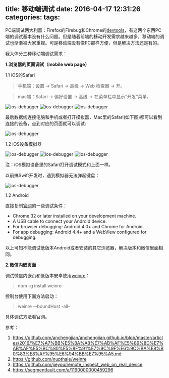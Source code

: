 title: 移动端调试
date: 2016-04-17 12:31:26
categories:
tags:
---
PC端调试两大利器：Firefox的Firebug和Chrome的[devtools](https://developer.chrome.com/devtools)，有这两个东西PC端的调试基本没有什么问题。但是随着前端的移动开发需求越来越多，移动端的调试也渐渐被大家重视。可是移动端没有像PC那样方便，但是解决方法还是有的。

我大体分三种移动端调试需求：

__1.浏览器的页面调试（mobile web page）__

1.1 iOS的Safari

>手机端：设置 → Safari → 高级 → Web 检查器 → 开。

>mac端：Safari → 偏好设置 → 高级 → 在菜单栏中显示“开发”菜单。

![ios-debugger](/assets/images/safari.png)
![ios-debugger](/assets/images/safari2.png)
![ios-debugger](/assets/images/safrai.png)

最后数据线连接电脑和手机或者打开模拟器，Mac里的Safari(如下图)都可以看到连接的设备，点到对应的页面就可以调试:

![ios-debugger](/assets/images/mac-safari.png)


1.2 iOS设备模拟器

![ios-debugger](/assets/images/ios.png)
![ios-debugger](/assets/images/add-simulator.png)
![ios-debugger](/assets/images/ios-simulator-6.png)

注：iOS模拟设备里的Safari打开调试模式和上面一样。

以前搞Swift开发时，遇到模拟器无法弹起键盘：

![ios-debugger](/assets/images/ios-simulator-keyboarad.png)


1.2 Android

直接复制[官网](https://developer.chrome.com/devtools/docs/remote-debugging)的一些调试条件：

* Chrome 32 or later installed on your development machine.
* A USB cable to connect your Android device.
* For browser debugging: Android 4.0+ and Chrome for Android.
* For app debugging: Android 4.4+ and a WebView configured for debugging.

以上可知不能调试低版本Android或者安装的其它浏览器，解决版本和微信里面相同。


__2.微信内嵌页面__

调试微信内嵌页和低版本安卓使用[weinre](http://people.apache.org/~pmuellr/weinre/docs/latest/Home.html)：

>npm -g install weinre

控制台使用下面方法启动：

>weinre --boundHost -all-

具体调试方法看官网。

参考：

1. https://github.com/anchengjian/anchengjian.github.io/blob/master/articles/2016/%E7%A7%BB%E5%8A%A8%E7%AB%AF%E5%89%8D%E7%AB%AF%E5%BC%80%E5%8F%91%E7%9C%9F%E6%9C%BA%E8%B0%83%E8%AF%95%E6%94%BB%E7%95%A5.md
2. https://github.com/nupthale/weinre
3. https://github.com/jieyou/remote_inspect_web_on_real_device
4. https://segmentfault.com/a/1190000000459296

